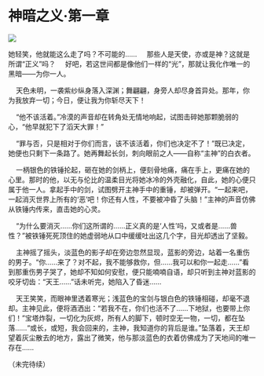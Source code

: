 # 神暗之义·第一章
<img src="http://i0.hdslb.com/bfs/article/6f91bf4905c5f39c938e0cf74c4458609ecc7576.jpg@140w_186h.webp">


<p> 
    她轻笑，他就能这么走了吗？不可能的……
    
    那些人是天使，亦或是神？这就是所谓“正义”吗？
    
    好吧，若这世间都是像他们一样的“光”，那就让我化作唯一的黑暗——为你一人。
    
    天色未明，一袭紫纱纵身落入深渊；舞翩翩，身旁人却尽身首异处。那年，你为我放弃一切；今日，便让我为你斩尽天下！

    “他不该活着。”冷漠的声音却在转角处无情地响起，试图击碎她那颗脆弱的心，“他早就犯下了滔天大罪！”

    “罪与否，只是相对于你们而言，该不该活着，你们也决定不了！”既已决定，她便也只剩下一条路了。她再舞起长剑，刺向眼前之人——自称“主神”的白衣者。

    一柄银色的铁锤抡起，砸在她的剑柄上，便刻骨地痛，痛在手上，更痛在她的心里。那时的他，以无与伦比的温柔目光将她冰冷的外壳融化，自此，她的心便只属于他一人。拿起手中的剑，试图劈开主神手中的重锤，却被弹开。“一起来吧，一起消灭世界上所有的‘恶’吧！你还有人性，不要被冲昏了头脑！”主神的声音仿佛从铁锤内传来，直击她的心灵。

    “为什么要消灭……你们这所谓的……正义真的是‘人性’吗，又或者是……兽性？”被铁锤死死顶住的她虚弱地从口中缓缓吐出这几个字，目光却透出了坚毅。

    主神摇了摇头，淡蓝色的影子却在旁边忽然显现，蓝影的旁边，站着一名重伤的男子。“你……来了？对不起，我不能够救你，但……我可以和你一起走……”看到那重伤男子哭了，她却不知如何安慰，便只能喃喃自语，却只听到主神对蓝影的咬牙切齿：“天王……”话未听完，她陷入了昏迷……

    天王笑笑，而眼神里透着寒光；浅蓝色的宝剑与银白色的铁锤相碰，却毫不退却。主神见此，便将酒洒出：“若我不在，你们也活不了……下地狱，也要带上你们！”宝塔炸裂，一切化为灰烬，所有人的脚下，顿时空无一物，一切，都在坠落……“或长，或短，我会回来的，主神，我知道你的背后是谁。”坠落着，天王却望着灰尘散去的地方，露出了微笑，他与那淡蓝色的衣着仿佛成为了天地间的唯一存在……



（未完待续）
<p/>
